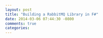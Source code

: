 ```yaml
---
layout: post
title: "Building a RabbitMQ Library in F#"
date: 2014-03-06 07:44:30 -0800
comments: true
categories: 
---
```

